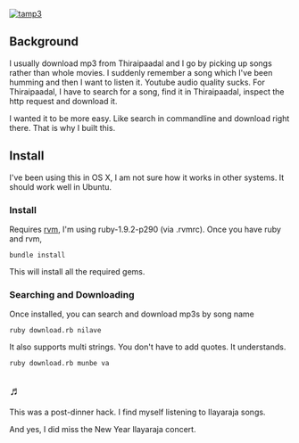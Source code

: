 [![tamp3](https://img.skitch.com/20120228-aq2t38hqr5sp7s1sai62er6ck.jpg)](https://skitch.com/alagu/8f1xi/1-alagu-alagus-mac-bin-tamp3-zsh)

## Background

I usually download mp3 from Thiraipaadal and I go by picking up songs rather than whole movies. I suddenly remember a song which I've been humming and then I want to listen it. Youtube audio quality sucks. For Thiraipaadal, I have to search for a song, find it in Thiraipaadal, inspect the http request and download it.

I wanted it to be more easy. Like search in commandline and download right there. That is why I built this.


## Install

I've been using this in OS X, I am not sure how it works in other systems. It should work well in Ubuntu.

### Install

Requires [rvm](http://beginrescueend.com/rvm/install/), I'm using ruby-1.9.2-p290 (via .rvmrc). Once you have ruby and rvm,

    bundle install
    
This will install all the required gems. 


### Searching and Downloading

Once installed, you can search and download mp3s by song name

    ruby download.rb nilave
    
It also supports multi strings. You don't have to add quotes. It understands.

    ruby download.rb munbe va 
    

##  ♬

This was a post-dinner hack. I find myself listening to Ilayaraja songs. 

And yes, I did miss the New Year Ilayaraja concert.